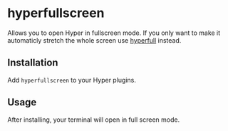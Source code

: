 # hyperfullscreen

Allows you to open Hyper in fullscreen mode. If you only want to make it automaticly stretch the whole screen use [hyperfull](https://github.com/simonmeusel/hyperfull) instead.

## Installation
Add `hyperfullscreen` to your Hyper plugins.

## Usage
After installing, your terminal will open in full screen mode.

